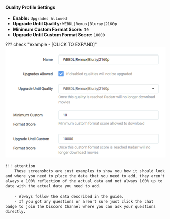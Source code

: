 #### Quality Profile Settings

- **Enable:** `Upgrades Allowed`
- **Upgrade Until Quality:** `WEBDL|Remux|Bluray|2160p`
- **Minimum Custom Format Score:** `10`
- **Upgrade Until Custom Format Score:** `10000`

??? check "example - [CLICK TO EXPAND]"
    ![!Quality Profile Settings](/SQP/images/uhd-quality-profile-settings.png)

    !!! attention
        These screenshots are just examples to show you how it should look and where you need to place the data that you need to add, they aren't always a 100% reflection of the actual data and not always 100% up to date with the actual data you need to add.

        - Always follow the data described in the guide.
        - If you got any questions or aren't sure just click the chat badge to join the Discord Channel where you can ask your questions directly.
